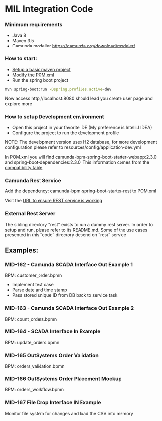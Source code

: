 # MIL Integration Code

### Minimum requirements

- Java 8
- Maven 3.5
- Camunda modeller https://camunda.org/download/modeler/


### How to start:

- [Setup a basic maven project](https://www.mkyong.com/maven/how-to-create-a-project-with-maven-template/)
- [Modify the POM.xml](https://docs.camunda.org/get-started/spring-boot/project-setup/)
- Run the spring boot project
```sh
mvn spring-boot:run -Dspring.profiles.active=dev
```

Now access http://localhost:8080 should lead you create user page and explore more

### How to setup Development environment

- Open this project in your favorite IDE (My preference is IntelliJ IDEA)
- Configure the project to run the development profile

NOTE: The development version uses H2 database, for more development configuration please refer to resources/config/application-dev.yml

In POM.xml you will find camunda-bpm-spring-boot-starter-webapp:2.3.0 and spring-boot-dependencies:2.3.0. This information comes from the [compatibility table](https://docs.camunda.org/manual/latest/user-guide/spring-boot-integration/version-compatibility/)

### Camunda Rest Service

Add the dependency: camunda-bpm-spring-boot-starter-rest to POM.xml

Visit the [URL to ensure REST service is working](http://localhost:8080/rest/engine) 

### External Rest Server

The sibling directory "rest" exists to run a dummy rest server. In order to setup and run, please refer to its README.md. Some of the use cases presented in this "code" directory depend on "rest" service

## Examples:

### MID-162 - Camunda SCADA Interface Out Example 1

BPM: customer_order.bpmn

- Implement test case
- Parse date and time stamp
- Pass stored unique ID from DB back to service task

### MID-163 - Camunda SCADA Interface Out Example 2

BPM: count_orders.bpmn

### MID-164 - SCADA Interface In Example

BPM: update_orders.bpmn

### MID-165 OutSystems Order Validation

BPM: orders_validation.bpmn

### MID-166 OutSystems Order Placement Mockup

BPM: orders_workflow.bpmn

### MID-167 File Drop Interface IN Example

Monitor file system for changes and load the CSV into memory